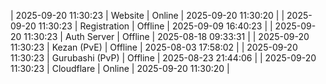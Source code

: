 | 2025-09-20 11:30:23 | Website | Online | 2025-09-20 11:30:20 |
| 2025-09-20 11:30:23 | Registration | Offline | 2025-09-09 16:40:23 |
| 2025-09-20 11:30:23 | Auth Server | Offline | 2025-08-18 09:33:31 |
| 2025-09-20 11:30:23 | Kezan (PvE) | Offline | 2025-08-03 17:58:02 |
| 2025-09-20 11:30:23 | Gurubashi (PvP) | Offline | 2025-08-23 21:44:06 |
| 2025-09-20 11:30:23 | Cloudflare | Online | 2025-09-20 11:30:20 |
